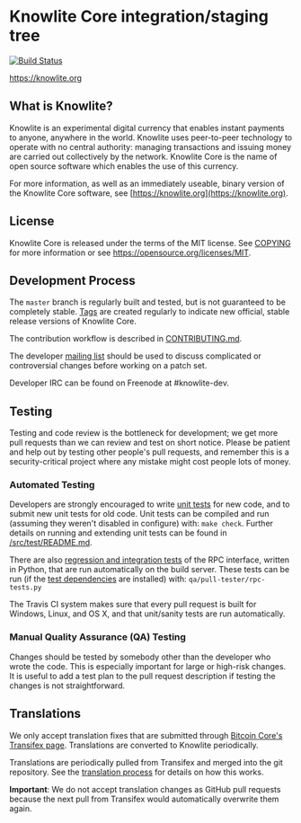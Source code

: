 Knowlite Core integration/staging tree
=====================================

[![Build Status](https://travis-ci.org/knowlite-project/knowlite.svg?branch=master)](https://travis-ci.org/knowlite-project/knowlite)

https://knowlite.org

What is Knowlite?
----------------

Knowlite is an experimental digital currency that enables instant payments to
anyone, anywhere in the world. Knowlite uses peer-to-peer technology to operate
with no central authority: managing transactions and issuing money are carried
out collectively by the network. Knowlite Core is the name of open source
software which enables the use of this currency.

For more information, as well as an immediately useable, binary version of
the Knowlite Core software, see [https://knowlite.org](https://knowlite.org).

License
-------

Knowlite Core is released under the terms of the MIT license. See [COPYING](COPYING) for more
information or see https://opensource.org/licenses/MIT.

Development Process
-------------------

The `master` branch is regularly built and tested, but is not guaranteed to be
completely stable. [Tags](https://github.com/knowlite-project/knowlite/tags) are created
regularly to indicate new official, stable release versions of Knowlite Core.

The contribution workflow is described in [CONTRIBUTING.md](CONTRIBUTING.md).

The developer [mailing list](https://groups.google.com/forum/#!forum/knowlite-dev)
should be used to discuss complicated or controversial changes before working
on a patch set.

Developer IRC can be found on Freenode at #knowlite-dev.

Testing
-------

Testing and code review is the bottleneck for development; we get more pull
requests than we can review and test on short notice. Please be patient and help out by testing
other people's pull requests, and remember this is a security-critical project where any mistake might cost people
lots of money.

### Automated Testing

Developers are strongly encouraged to write [unit tests](src/test/README.md) for new code, and to
submit new unit tests for old code. Unit tests can be compiled and run
(assuming they weren't disabled in configure) with: `make check`. Further details on running
and extending unit tests can be found in [/src/test/README.md](/src/test/README.md).

There are also [regression and integration tests](/qa) of the RPC interface, written
in Python, that are run automatically on the build server.
These tests can be run (if the [test dependencies](/qa) are installed) with: `qa/pull-tester/rpc-tests.py`

The Travis CI system makes sure that every pull request is built for Windows, Linux, and OS X, and that unit/sanity tests are run automatically.

### Manual Quality Assurance (QA) Testing

Changes should be tested by somebody other than the developer who wrote the
code. This is especially important for large or high-risk changes. It is useful
to add a test plan to the pull request description if testing the changes is
not straightforward.

Translations
------------

We only accept translation fixes that are submitted through [Bitcoin Core's Transifex page](https://www.transifex.com/projects/p/bitcoin/).
Translations are converted to Knowlite periodically.

Translations are periodically pulled from Transifex and merged into the git repository. See the
[translation process](doc/translation_process.md) for details on how this works.

**Important**: We do not accept translation changes as GitHub pull requests because the next
pull from Transifex would automatically overwrite them again.
